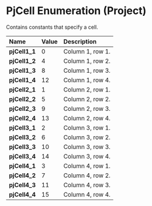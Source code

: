 
# PjCell Enumeration (Project)

Contains constants that specify a cell.



|**Name**|**Value**|**Description**|
|:-----|:-----|:-----|
|**pjCell1_1**|0|Column 1, row 1.|
|**pjCell1_2**|4|Column 1, row 2.|
|**pjCell1_3**|8|Column 1, row 3.|
|**pjCell1_4**|12|Column 1, row 4.|
|**pjCell2_1**|1|Column 2, row 1.|
|**pjCell2_2**|5|Column 2, row 2.|
|**pjCell2_3**|9|Column 2, row 3.|
|**pjCell2_4**|13|Column 2, row 4.|
|**pjCell3_1**|2|Column 3, row 1.|
|**pjCell3_2**|6|Column 3, row 2.|
|**pjCell3_3**|10|Column 3, row 3.|
|**pjCell3_4**|14|Column 3, row 4.|
|**pjCell4_1**|3|Column 4, row 1.|
|**pjCell4_2**|7|Column 4, row 2.|
|**pjCell4_3**|11|Column 4, row 3.|
|**pjCell4_4**|15|Column 4, row 4.|
